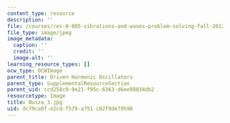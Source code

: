 ```yaml
---
content_type: resource
description: ''
file: /courses/res-8-005-vibrations-and-waves-problem-solving-fall-2012/dc79ca0fe2cdf579a751c02f9de79598_Busza_3.jpg
file_type: image/jpeg
image_metadata:
  caption: ''
  credit: ''
  image-alt: ''
learning_resource_types: []
ocw_type: OCWImage
parent_title: Driven Harmonic Oscillators
parent_type: SupplementalResourceSection
parent_uid: ccd258c9-9e21-f95c-6363-d6ee98034db2
resourcetype: Image
title: Busza_3.jpg
uid: dc79ca0f-e2cd-f579-a751-c02f9de79598
---
```

